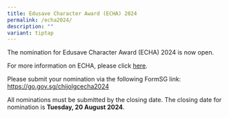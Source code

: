 ```yaml
---
title: Edusave Character Award (ECHA) 2024
permalink: /echa2024/
description: ""
variant: tiptap
---
```

<p>The nomination for Edusave Character Award (ECHA) 2024 is now open.</p>
<p>For more information on ECHA, please click <a href="/files/2023%20echa%20letter.pdf" rel="noopener noreferrer nofollow" target="_blank">here</a>.</p>
<p>Please submit your nomination via the following FormSG link: <a href="https://go.gov.sg/chijolgcecha2023" rel="noopener noreferrer nofollow" target="_blank">https://go.gov.sg/chijolgcecha2024</a>
</p>
<p>All nominations must be submitted by the closing date. The closing date
for nomination is <strong>Tuesday, 20 August 2024</strong>.</p>